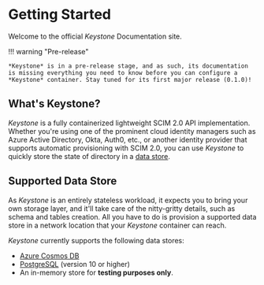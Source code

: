 # Getting Started

Welcome to the official *Keystone* Documentation site.

!!! warning "Pre-release"

    *Keystone* is in a pre-release stage, and as such, its documentation
    is missing everything you need to know before you can configure a
    *Keystone* container. Stay tuned for its first major release (0.1.0)!

## What's Keystone?

*Keystone* is a fully containerized lightweight SCIM 2.0 API implementation.
Whether you're using one of the prominent cloud identity managers such as
Azure Active Directory, Okta, Auth0, etc., or another identity provider that supports
automatic provisioning with SCIM 2.0, you can use *Keystone* to quickly store
the state of directory in a [data store](#supported-data-store).

## Supported Data Store

As *Keystone* is an entirely stateless workload, it expects you to bring your own
storage layer, and it'll take care of the nitty-gritty details, such as schema
and tables creation.  All you have to do is provision a supported data store in
a network location that your *Keystone* container can reach.

*Keystone* currently supports the following data stores:

  * [Azure Cosmos DB](https://docs.microsoft.com/en-us/azure/cosmos-db/introduction)
  * [PostgreSQL](https://www.postgresql.org) (version 10 or higher)
  * An in-memory store for **testing purposes only**.
